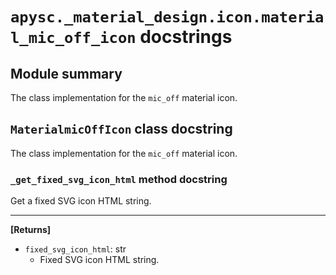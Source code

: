 # `apysc._material_design.icon.material_mic_off_icon` docstrings

## Module summary

The class implementation for the `mic_off` material icon.

## `MaterialmicOffIcon` class docstring

The class implementation for the `mic_off` material icon.

### `_get_fixed_svg_icon_html` method docstring

Get a fixed SVG icon HTML string.<hr>

**[Returns]**

- `fixed_svg_icon_html`: str
  - Fixed SVG icon HTML string.